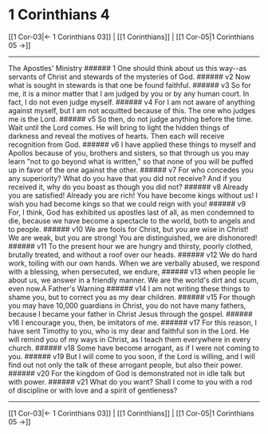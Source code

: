 # 1 Corinthians 4

[[1 Cor-03|← 1 Corinthians 03]] | [[1 Corinthians]] | [[1 Cor-05|1 Corinthians 05 →]]
***

The Apostles' Ministry ###### 1 One should think about us this way--as servants of Christ and stewards of the mysteries of God. ###### v2 Now what is sought in stewards is that one be found faithful. ###### v3 So for me, it is a minor matter that I am judged by you or by any human court. In fact, I do not even judge myself. ###### v4 For I am not aware of anything against myself, but I am not acquitted because of this. The one who judges me is the Lord. ###### v5 So then, do not judge anything before the time. Wait until the Lord comes. He will bring to light the hidden things of darkness and reveal the motives of hearts. Then each will receive recognition from God. ###### v6 I have applied these things to myself and Apollos because of you, brothers and sisters, so that through us you may learn "not to go beyond what is written," so that none of you will be puffed up in favor of the one against the other. ###### v7 For who concedes you any superiority? What do you have that you did not receive? And if you received it, why do you boast as though you did not? ###### v8 Already you are satisfied! Already you are rich! You have become kings without us! I wish you had become kings so that we could reign with you! ###### v9 For, I think, God has exhibited us apostles last of all, as men condemned to die, because we have become a spectacle to the world, both to angels and to people. ###### v10 We are fools for Christ, but you are wise in Christ! We are weak, but you are strong! You are distinguished, we are dishonored! ###### v11 To the present hour we are hungry and thirsty, poorly clothed, brutally treated, and without a roof over our heads. ###### v12 We do hard work, toiling with our own hands. When we are verbally abused, we respond with a blessing, when persecuted, we endure, ###### v13 when people lie about us, we answer in a friendly manner. We are the world's dirt and scum, even now.A Father's Warning ###### v14 I am not writing these things to shame you, but to correct you as my dear children. ###### v15 For though you may have 10,000 guardians in Christ, you do not have many fathers, because I became your father in Christ Jesus through the gospel. ###### v16 I encourage you, then, be imitators of me. ###### v17 For this reason, I have sent Timothy to you, who is my dear and faithful son in the Lord. He will remind you of my ways in Christ, as I teach them everywhere in every church. ###### v18 Some have become arrogant, as if I were not coming to you. ###### v19 But I will come to you soon, if the Lord is willing, and I will find out not only the talk of these arrogant people, but also their power. ###### v20 For the kingdom of God is demonstrated not in idle talk but with power. ###### v21 What do you want? Shall I come to you with a rod of discipline or with love and a spirit of gentleness?

***
[[1 Cor-03|← 1 Corinthians 03]] | [[1 Corinthians]] | [[1 Cor-05|1 Corinthians 05 →]]
